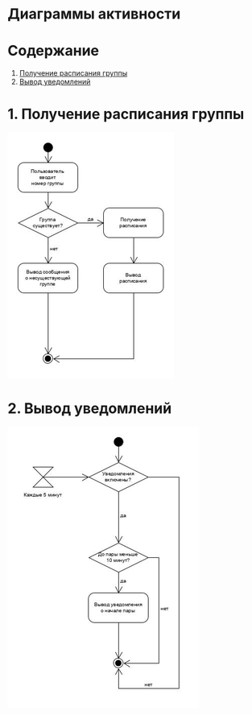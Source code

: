 # Диаграммы активности

# Содержание
1. [Получение расписания группы](#1)  
2. [Вывод уведомлений](#2)  

<a name="1"/>

# 1. Получение расписания группы
![Диаграмма активностей 1](/Diagrams/Images/Activity12.jpg)

<a name="2"/>

# 2. Вывод уведомлений
![Диаграмма активностей 2](/Diagrams/Images/Activity21.jpg)
